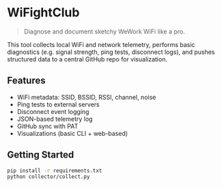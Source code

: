 # WiFightClub

> Diagnose and document sketchy WeWork WiFi like a pro.

This tool collects local WiFi and network telemetry, performs basic diagnostics (e.g. signal strength, ping tests, disconnect logs), and pushes structured data to a central GitHub repo for visualization.

## Features
- WiFi metadata: SSID, BSSID, RSSI, channel, noise
- Ping tests to external servers
- Disconnect event logging
- JSON-based telemetry log
- GitHub sync with PAT
- Visualizations (basic CLI + web-based)

## Getting Started

```bash
pip install -r requirements.txt
python collector/collect.py
